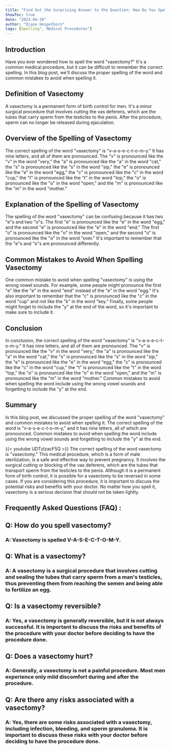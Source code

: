 ```yaml
---
title: "Find Out the Surprising Answer to the Question: How Do You Spell Vasectomy?"
ShowToc: true 
date: "2023-04-26"
author: "Diane Hospelhorn" 
tags: [Spelling", Medical Procedures"]
---
```

## Introduction

Have you ever wondered how to spell the word "vasectomy?" It's a common medical procedure, but it can be difficult to remember the correct spelling. In this blog post, we'll discuss the proper spelling of the word and common mistakes to avoid when spelling it. 

## Definition of Vasectomy

A vasectomy is a permanent form of birth control for men. It's a minor surgical procedure that involves cutting the vas deferens, which are the tubes that carry sperm from the testicles to the penis. After the procedure, sperm can no longer be released during ejaculation. 

## Overview of the Spelling of Vasectomy

The correct spelling of the word "vasectomy" is "v-a-s-e-c-t-o-m-y." It has nine letters, and all of them are pronounced. The "v" is pronounced like the "v" in the word "very," the "a" is pronounced like the "a" in the word "cat," the "s" is pronounced like the "s" in the word "sip," the "e" is pronounced like the "e" in the word "egg," the "c" is pronounced like the "c" in the word "cup," the "t" is pronounced like the "t" in the word "top," the "o" is pronounced like the "o" in the word "open," and the "m" is pronounced like the "m" in the word "mother." 

## Explanation of the Spelling of Vasectomy

The spelling of the word "vasectomy" can be confusing because it has two "e"s and two "o"s. The first "e" is pronounced like the "e" in the word "egg," and the second "e" is pronounced like the "e" in the word "end." The first "o" is pronounced like the "o" in the word "open," and the second "o" is pronounced like the "o" in the word "over." It's important to remember that the "e"s and "o"s are pronounced differently. 

## Common Mistakes to Avoid When Spelling Vasectomy

One common mistake to avoid when spelling "vasectomy" is using the wrong vowel sounds. For example, some people might pronounce the first "e" like the "e" in the word "end" instead of the "e" in the word "egg." It's also important to remember that the "c" is pronounced like the "c" in the word "cup" and not like the "k" in the word "key." Finally, some people might forget to include the "y" at the end of the word, so it's important to make sure to include it. 

## Conclusion

In conclusion, the correct spelling of the word "vasectomy" is "v-a-s-e-c-t-o-m-y." It has nine letters, and all of them are pronounced. The "v" is pronounced like the "v" in the word "very," the "a" is pronounced like the "a" in the word "cat," the "s" is pronounced like the "s" in the word "sip," the "e" is pronounced like the "e" in the word "egg," the "c" is pronounced like the "c" in the word "cup," the "t" is pronounced like the "t" in the word "top," the "o" is pronounced like the "o" in the word "open," and the "m" is pronounced like the "m" in the word "mother." Common mistakes to avoid when spelling the word include using the wrong vowel sounds and forgetting to include the "y" at the end. 

## Summary

In this blog post, we discussed the proper spelling of the word "vasectomy" and common mistakes to avoid when spelling it. The correct spelling of the word is "v-a-s-e-c-t-o-m-y," and it has nine letters, all of which are pronounced. Common mistakes to avoid when spelling the word include using the wrong vowel sounds and forgetting to include the "y" at the end.

{{< youtube UDTzIzacF5Q >}} 
The correct spelling of the word vasectomy is "vasectomy." This medical procedure, which is a form of male sterilization, is a safe and effective way to prevent pregnancy. It involves the surgical cutting or blocking of the vas deferens, which are the tubes that transport sperm from the testicles to the penis. Although it is a permanent form of birth control, it is possible for a vasectomy to be reversed in some cases. If you are considering this procedure, it is important to discuss the potential risks and benefits with your doctor. No matter how you spell it, vasectomy is a serious decision that should not be taken lightly.

## Frequently Asked Questions (FAQ) :
<h2>Q: How do you spell vasectomy?</h2>

<h3>A: Vasectomy is spelled V-A-S-E-C-T-O-M-Y.</h3>

<h2>Q: What is a vasectomy?</h2>

<h3>A: A vasectomy is a surgical procedure that involves cutting and sealing the tubes that carry sperm from a man's testicles, thus preventing them from reaching the semen and being able to fertilize an egg.</h3>

<h2>Q: Is a vasectomy reversible?</h2>

<h3>A: Yes, a vasectomy is generally reversible, but it is not always successful. It is important to discuss the risks and benefits of the procedure with your doctor before deciding to have the procedure done.</h3>

<h2>Q: Does a vasectomy hurt?</h2>

<h3>A: Generally, a vasectomy is not a painful procedure. Most men experience only mild discomfort during and after the procedure.</h3>

<h2>Q: Are there any risks associated with a vasectomy?</h2>

<h3>A: Yes, there are some risks associated with a vasectomy, including infection, bleeding, and sperm granuloma. It is important to discuss these risks with your doctor before deciding to have the procedure done.</h3>





